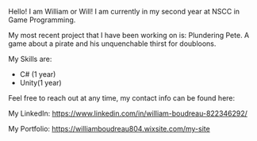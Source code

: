 Hello! I am William or Will! I am currently in my second year at NSCC in Game Programming.

My most recent project that I have been working on is: Plundering Pete. A game about a pirate and his unquenchable thirst for doubloons.

My Skills are:
- C# (1 year)
- Unity(1 year)

Feel free to reach out at any time, my contact info can be found here:
 
 My LinkedIn: https://www.linkedin.com/in/william-boudreau-822346292/
 
 My Portfolio: https://williamboudreau804.wixsite.com/my-site
<!---
WillBoudreau/WillBoudreau is a ✨ special ✨ repository because its `README.md` (this file) appears on your GitHub profile.
You can click the Preview link to take a look at your changes.
--->
